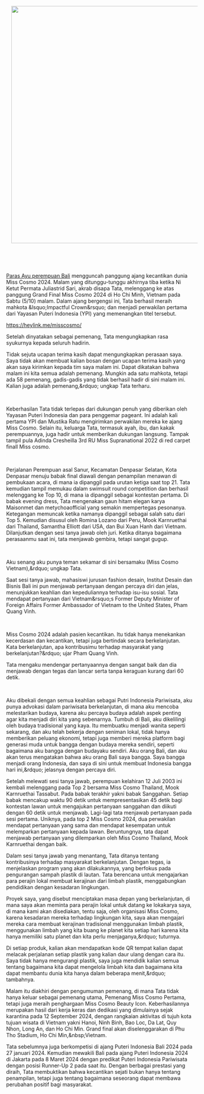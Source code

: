 <p></p><div class="separator" style="clear: both; text-align: center;"><a href="https://blogger.googleusercontent.com/img/b/R29vZ2xl/AVvXsEj1VO-OBEqUkgIs_sngRY7YfKcqa8bNMElhG_1kwAOh7CUd3NdK45QBrbqO5n5DiYKMl4CWnURynrTcCyvxRoVyzzJmJXa2F8iNWwJI6aoc1U9AnJXxACCNraClEu3NXiG0pj7PNwloYkkN4xqaYxKGY2EY6dUzG2OjKKGudLbRFCSfK81Jt_I9K8zGpPcv/s1440/miss%20cosmo%202024.jpg" imageanchor="1" style="margin-left: 1em; margin-right: 1em;"><img border="0" data-original-height="1440" data-original-width="1440" height="640" src="https://blogger.googleusercontent.com/img/b/R29vZ2xl/AVvXsEj1VO-OBEqUkgIs_sngRY7YfKcqa8bNMElhG_1kwAOh7CUd3NdK45QBrbqO5n5DiYKMl4CWnURynrTcCyvxRoVyzzJmJXa2F8iNWwJI6aoc1U9AnJXxACCNraClEu3NXiG0pj7PNwloYkkN4xqaYxKGY2EY6dUzG2OjKKGudLbRFCSfK81Jt_I9K8zGpPcv/w640-h640/miss%20cosmo%202024.jpg" width="640" /></a></div><br />&nbsp;<p></p><p>&nbsp;</p>


<p><a href="https://heylink.me/misscosmo/">Paras Ayu perempuan Bali</a> mengguncah panggung ajang kecantikan dunia Miss Cosmo 2024. Malam yang ditunggu-tunggu akhirnya tiba ketika Ni Ketut Permata Juliastrid Sari, akrab disapa Tata, melenggang ke atas panggung Grand Final Miss Cosmo 2024 di Ho Chi Minh, Vietnam pada Sabtu (5/10) malam. Dalam ajang bergengsi ini, Tata berhasil meraih mahkota &amp;lsquo;Impactful Crown&amp;rsquo; dan menjadi perwakilan pertama dari Yayasan Puteri Indonesia (YPI) yang memenangkan titel tersebut.</p>

<p><a href="https://heylink.me/misscosmo/">https://heylink.me/misscosmo/</a></p>

<p>Setelah dinyatakan sebagai pemenang, Tata mengungkapkan rasa syukurnya kepada seluruh hadirin.</p>

<p>Tidak sejuta ucapan terima kasih dapat mengungkapkan perasaan saya. Saya tidak akan membuat kalian bosan dengan ucapan terima kasih yang akan saya kirimkan kepada tim saya malam ini. Dapat dikatakan bahwa malam ini kita semua adalah pemenang. Mungkin ada satu mahkota, tetapi ada 58 pemenang, gadis-gadis yang tidak berhasil hadir di sini malam ini. Kalian juga adalah pemenang,&amp;rdquo; ungkap Tata terharu.</p>

<p>&nbsp;</p>

<p>Keberhasilan Tata tidak terlepas dari dukungan penuh yang diberikan oleh Yayasan Puteri Indonesia dan para penggemar pageant. Ini adalah kali pertama YPI dan Mustika Ratu mengirimkan perwakilan mereka ke ajang Miss Cosmo. Selain itu, keluarga Tata, termasuk ayah, ibu, dan kakak perempuannya, juga hadir untuk memberikan dukungan langsung. Tampak tampil pula Adinda Cresheilla 3rd RU Miss Supranational 2022 di red carpet finall Miss cosmo.</p>

<p>&nbsp;</p>

<p>Perjalanan Perempuan asal Sanur, Kecamatan Denpasar Selatan, Kota Denpasar menuju babak final diawali dengan penampilan menawan di pembukaan acara, di mana ia dipanggil pada urutan ketiga saat top 21. Tata kemudian tampil memukau dalam swimsuit round competition dan berhasil melenggang ke Top 10, di mana ia dipanggil sebagai kontestan pertama. Di babak evening dress, Tata mengenakan gaun hitam elegan karya Maisonmet dan metychoaofficial yang semakin mempertegas pesonanya. Ketegangan memuncak ketika namanya dipanggil sebagai salah satu dari Top 5. Kemudian disusul oleh Romina Lozano dari Peru, Mook Karnruethai dari Thailand, Samantha Elliott dari USA, dan Bui Xuan Hanh dari Vietnam. Dilanjutkan dengan sesi tanya jawab oleh juri. Ketika ditanya bagaimana perasaanmu saat ini, tata menjawab gembira, tetapi sangat gugup.</p>

<p>&nbsp;</p>

<p>Aku senang aku punya teman sekamar di sini bersamaku (Miss Cosmo Vietnam),&amp;rdquo; ungkap Tata.</p>

<p>Saat sesi tanya jawab, mahasiswi jurusan fashion desain, Institut Desain dan Bisnis Bali ini pun menjawab pertanyaan dengan percaya diri dan jelas, menunjukkan keahlian dan kepeduliannya terhadap isu-isu sosial. Tata mendapat pertanyaan dari Vietnam&amp;rsquo;s Former Deputy Minister of Foreign Affairs Former Ambassador of Vietnam to the United States, Pham Quang Vinh.</p>

<p>&nbsp;</p>

<p>Miss Cosmo 2024 adalah pasien kecantikan. Itu tidak hanya menekankan kecerdasan dan kecantikan, tetapi juga bertindak secara berkelanjutan. Kata berkelanjutan, apa kontribusimu terhadap masyarakat yang berkelanjutan?&amp;rdquo; ujar Pham Quang Vinh.</p>

<p>Tata mengaku mendengar pertanyaannya dengan sangat baik dan dia menjawab dengan tegas dan lancar serta tanpa keraguan kurang dari 60 detik.</p>

<p>&nbsp;</p>

<p>Aku dibekali dengan semua keahlian sebagai Putri Indonesia Pariwisata, aku punya advokasi dalam pariwisata berkelanjutan, di mana aku mencoba melestarikan budaya, karena aku percaya budaya adalah aspek penting agar kita menjadi diri kita yang sebenarnya. Tumbuh di Bali, aku dikelilingi oleh budaya tradisional yang kaya. Itu membuatku menjadi wanita seperti sekarang, dan aku telah bekerja dengan seniman lokal, tidak hanya memberikan peluang ekonomi, tetapi juga memberi mereka platform bagi generasi muda untuk bangga dengan budaya mereka sendiri, seperti bagaimana aku bangga dengan budayaku sendiri. Aku orang Bali, dan aku akan terus mengatakan bahwa aku orang Bali saya bangga. Saya bangga menjadi orang Indonesia, dan saya di sini untuk membuat Indonesia bangga hari ini,&amp;rdquo; jelasnya dengan percaya diri.</p>

<p>Setelah melewati sesi tanya jawab, perempuan kelahiran 12 Juli 2003 ini kembali melenggang pada Top 2 bersama Miss Cosmo Thailand, Mook Karnruethai Tassabut. Pada babak terakhir yakni babak Sanggahan. Setiap babak mencakup waktu 90 detik untuk mempresentasikan 45 detik bagi kontestan lawan untuk mengajukan pertanyaan sanggahan dan diikuti dengan 60 detik untuk menjawab. Lagi-lagi tata menjawab pertanyaan pada sesi pertama. Uniknya, pada top 2 Miss Cosmo 2024, dua perwakilan mendapat pertanyaan yang sama dan mendapat kesempatan untuk melemparkan pertanyaan kepada lawan. Beruntungnya, tata dapat menjawab pertanyaan yang dilemparkan oleh Miss Cosmo Thailand, Mook Karnruethai dengan baik.</p>

<p>Dalam sesi tanya jawab yang menantang, Tata ditanya tentang kontribusinya terhadap masyarakat berkelanjutan. Dengan tegas, ia menjelaskan program yang akan dilakukannya, yang berfokus pada pengurangan sampah plastik di lautan. Tata berencana untuk mengajarkan para perajin lokal membuat kerajinan dari limbah plastik, menggabungkan pendidikan dengan kesadaran lingkungan.</p>

<p>Proyek saya, yang disebut menciptakan masa depan yang berkelanjutan, di mana saya akan meminta para perajin lokal untuk datang ke lokakarya saya, di mana kami akan disediakan, tentu saja, oleh organisasi Miss Cosmo, karena kesadaran mereka terhadap lingkungan kita, saya akan mengajari mereka cara membuat kerajinan tradisional menggunakan limbah plastik, menggunakan limbah yang kita buang ke planet kita setiap hari karena kita hanya memiliki satu planet dan kita perlu menjaganya,&amp;rdquo; tuturnya.</p>

<p>Di setiap produk, kalian akan mendapatkan kode QR tempat kalian dapat melacak perjalanan setiap plastik yang kalian daur ulang dengan cara itu. Saya tidak hanya mengurangi plastik, saya juga mendidik kalian semua tentang bagaimana kita dapat mengelola limbah kita dan bagaimana kita dapat membantu dunia kita hanya dalam beberapa menit,&amp;rdquo; tambahnya.</p>

<p>Malam itu diakhiri dengan pengumuman pemenang, di mana Tata tidak hanya keluar sebagai pemenang utama, Pemenang Miss Cosmo Pertama, tetapi juga meraih penghargaan Miss Cosmo Beauty Icon. Keberhasilannya merupakan hasil dari kerja keras dan dedikasi yang dimulainya sejak karantina pada 12 September 2024, dengan rangkaian aktivitas di tujuh kota tujuan wisata di Vietnam yakni Hanoi, ⁠Ninh Binh, ⁠Bao Loc, ⁠Da Lat, ⁠Quy Nhon, ⁠Long An, dan ⁠Ho Chi Min. Grand final akan diselenggarakan di Phu Tho Stadium, Ho Chi Min,&amp;nbsp;Vietnam.</p>

<p>Tata sebelumnya juga berkompetisi di ajang Puteri Indonesia Bali 2024 pada 27 januari 2024. Kemudian mewakili Bali pada ajang Puteri Indonesia 2024 di Jakarta pada 8 Maret 2024 dengan predikat Puteri Indonesia Pariwisata dengan posisi Runner-Up 2 pada saat itu. Dengan berbagai prestasi yang diraih, Tata membuktikan bahwa kecantikan sejati bukan hanya tentang penampilan, tetapi juga tentang bagaimana seseorang dapat membawa perubahan positif bagi masyarakat.</p>
